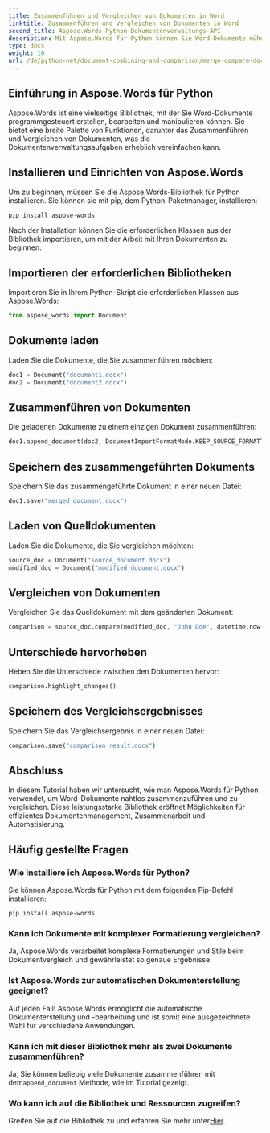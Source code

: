 ```yaml
---
title: Zusammenführen und Vergleichen von Dokumenten in Word
linktitle: Zusammenführen und Vergleichen von Dokumenten in Word
second_title: Aspose.Words Python-Dokumentenverwaltungs-API
description: Mit Aspose.Words für Python können Sie Word-Dokumente mühelos zusammenführen und vergleichen. Erfahren Sie, wie Sie Dokumente bearbeiten, Unterschiede hervorheben und Aufgaben automatisieren.
type: docs
weight: 10
url: /de/python-net/document-combining-and-comparison/merge-compare-documents/
---
```


## Einführung in Aspose.Words für Python

Aspose.Words ist eine vielseitige Bibliothek, mit der Sie Word-Dokumente programmgesteuert erstellen, bearbeiten und manipulieren können. Sie bietet eine breite Palette von Funktionen, darunter das Zusammenführen und Vergleichen von Dokumenten, was die Dokumentenverwaltungsaufgaben erheblich vereinfachen kann.

## Installieren und Einrichten von Aspose.Words

Um zu beginnen, müssen Sie die Aspose.Words-Bibliothek für Python installieren. Sie können sie mit pip, dem Python-Paketmanager, installieren:

```python
pip install aspose-words
```

Nach der Installation können Sie die erforderlichen Klassen aus der Bibliothek importieren, um mit der Arbeit mit Ihren Dokumenten zu beginnen.

## Importieren der erforderlichen Bibliotheken

Importieren Sie in Ihrem Python-Skript die erforderlichen Klassen aus Aspose.Words:

```python
from aspose_words import Document
```

## Dokumente laden

Laden Sie die Dokumente, die Sie zusammenführen möchten:

```python
doc1 = Document("document1.docx")
doc2 = Document("document2.docx")
```

## Zusammenführen von Dokumenten

Die geladenen Dokumente zu einem einzigen Dokument zusammenführen:

```python
doc1.append_document(doc2, DocumentImportFormatMode.KEEP_SOURCE_FORMATTING)
```

## Speichern des zusammengeführten Dokuments

Speichern Sie das zusammengeführte Dokument in einer neuen Datei:

```python
doc1.save("merged_document.docx")
```

## Laden von Quelldokumenten

Laden Sie die Dokumente, die Sie vergleichen möchten:

```python
source_doc = Document("source_document.docx")
modified_doc = Document("modified_document.docx")
```

## Vergleichen von Dokumenten

Vergleichen Sie das Quelldokument mit dem geänderten Dokument:

```python
comparison = source_doc.compare(modified_doc, "John Doe", datetime.now())
```

## Unterschiede hervorheben

Heben Sie die Unterschiede zwischen den Dokumenten hervor:

```python
comparison.highlight_changes()
```

## Speichern des Vergleichsergebnisses

Speichern Sie das Vergleichsergebnis in einer neuen Datei:

```python
comparison.save("comparison_result.docx")
```

## Abschluss

In diesem Tutorial haben wir untersucht, wie man Aspose.Words für Python verwendet, um Word-Dokumente nahtlos zusammenzuführen und zu vergleichen. Diese leistungsstarke Bibliothek eröffnet Möglichkeiten für effizientes Dokumentenmanagement, Zusammenarbeit und Automatisierung.

## Häufig gestellte Fragen

### Wie installiere ich Aspose.Words für Python?

Sie können Aspose.Words für Python mit dem folgenden Pip-Befehl installieren:
```
pip install aspose-words
```

### Kann ich Dokumente mit komplexer Formatierung vergleichen?

Ja, Aspose.Words verarbeitet komplexe Formatierungen und Stile beim Dokumentvergleich und gewährleistet so genaue Ergebnisse.

### Ist Aspose.Words zur automatischen Dokumenterstellung geeignet?

Auf jeden Fall! Aspose.Words ermöglicht die automatische Dokumenterstellung und -bearbeitung und ist somit eine ausgezeichnete Wahl für verschiedene Anwendungen.

### Kann ich mit dieser Bibliothek mehr als zwei Dokumente zusammenführen?

Ja, Sie können beliebig viele Dokumente zusammenführen mit dem`append_document` Methode, wie im Tutorial gezeigt.

### Wo kann ich auf die Bibliothek und Ressourcen zugreifen?

 Greifen Sie auf die Bibliothek zu und erfahren Sie mehr unter[Hier](https://releases.aspose.com/words/python/).